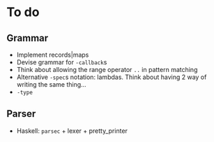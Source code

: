 # To do

## Grammar
* Implement records|maps
* Devise grammar for `-callback`s
* Think about allowing the range operator `..` in pattern matching
* Alternative `-spec`s notation: lambdas. Think about having 2 way of writing the same thing…
* `-type`

## Parser
* Haskell: `parsec` + lexer + pretty_printer
